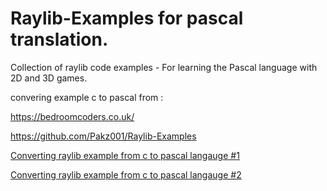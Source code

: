 # Raylib-Examples for pascal translation.
Collection of raylib code examples - For learning the Pascal language with 2D and 3D games.

convering example c to pascal from :

https://bedroomcoders.co.uk/

https://github.com/Pakz001/Raylib-Examples

[Converting raylib example from c to pascal langauge #1](https://youtu.be/sE3A48UvVBQ)

[Converting raylib example from c to pascal langauge #2](https://youtu.be/iA_GpmFWokg)


